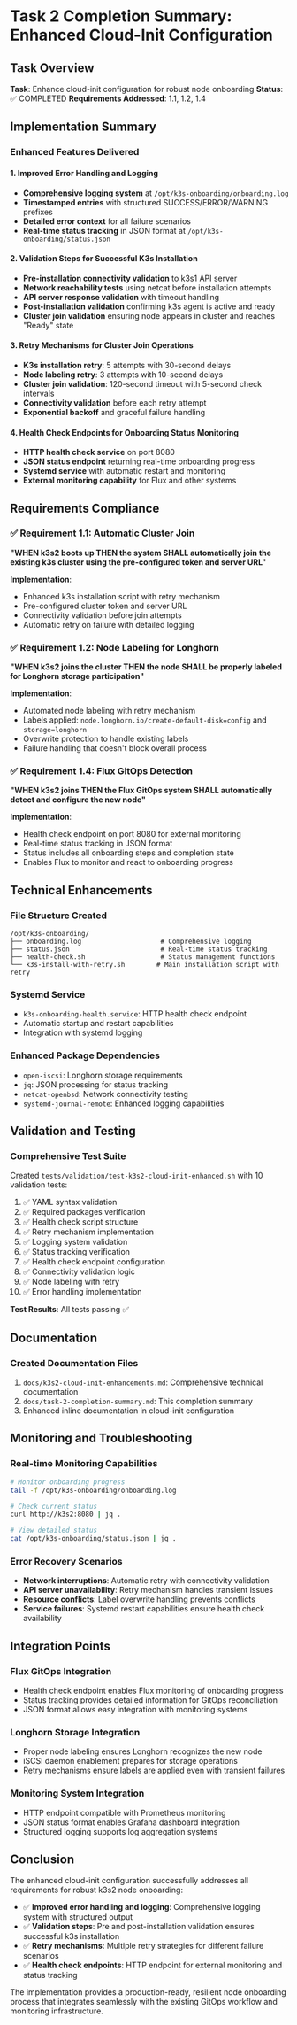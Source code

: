 # Task 2 Completion Summary: Enhanced Cloud-Init Configuration

## Task Overview
**Task**: Enhance cloud-init configuration for robust node onboarding
**Status**: ✅ COMPLETED
**Requirements Addressed**: 1.1, 1.2, 1.4

## Implementation Summary

### Enhanced Features Delivered

#### 1. Improved Error Handling and Logging
- **Comprehensive logging system** at `/opt/k3s-onboarding/onboarding.log`
- **Timestamped entries** with structured SUCCESS/ERROR/WARNING prefixes
- **Detailed error context** for all failure scenarios
- **Real-time status tracking** in JSON format at `/opt/k3s-onboarding/status.json`

#### 2. Validation Steps for Successful K3s Installation
- **Pre-installation connectivity validation** to k3s1 API server
- **Network reachability tests** using netcat before installation attempts
- **API server response validation** with timeout handling
- **Post-installation validation** confirming k3s agent is active and ready
- **Cluster join validation** ensuring node appears in cluster and reaches "Ready" state

#### 3. Retry Mechanisms for Cluster Join Operations
- **K3s installation retry**: 5 attempts with 30-second delays
- **Node labeling retry**: 3 attempts with 10-second delays
- **Cluster join validation**: 120-second timeout with 5-second check intervals
- **Connectivity validation** before each retry attempt
- **Exponential backoff** and graceful failure handling

#### 4. Health Check Endpoints for Onboarding Status Monitoring
- **HTTP health check service** on port 8080
- **JSON status endpoint** returning real-time onboarding progress
- **Systemd service** with automatic restart and monitoring
- **External monitoring capability** for Flux and other systems

## Requirements Compliance

### ✅ Requirement 1.1: Automatic Cluster Join
**"WHEN k3s2 boots up THEN the system SHALL automatically join the existing k3s cluster using the pre-configured token and server URL"**

**Implementation**:
- Enhanced k3s installation script with retry mechanism
- Pre-configured cluster token and server URL
- Connectivity validation before join attempts
- Automatic retry on failure with detailed logging

### ✅ Requirement 1.2: Node Labeling for Longhorn
**"WHEN k3s2 joins the cluster THEN the node SHALL be properly labeled for Longhorn storage participation"**

**Implementation**:
- Automated node labeling with retry mechanism
- Labels applied: `node.longhorn.io/create-default-disk=config` and `storage=longhorn`
- Overwrite protection to handle existing labels
- Failure handling that doesn't block overall process

### ✅ Requirement 1.4: Flux GitOps Detection
**"WHEN k3s2 joins THEN the Flux GitOps system SHALL automatically detect and configure the new node"**

**Implementation**:
- Health check endpoint on port 8080 for external monitoring
- Real-time status tracking in JSON format
- Status includes all onboarding steps and completion state
- Enables Flux to monitor and react to onboarding progress

## Technical Enhancements

### File Structure Created
```
/opt/k3s-onboarding/
├── onboarding.log                    # Comprehensive logging
├── status.json                       # Real-time status tracking
├── health-check.sh                   # Status management functions
└── k3s-install-with-retry.sh        # Main installation script with retry
```

### Systemd Service
- `k3s-onboarding-health.service`: HTTP health check endpoint
- Automatic startup and restart capabilities
- Integration with systemd logging

### Enhanced Package Dependencies
- `open-iscsi`: Longhorn storage requirements
- `jq`: JSON processing for status tracking
- `netcat-openbsd`: Network connectivity testing
- `systemd-journal-remote`: Enhanced logging capabilities

## Validation and Testing

### Comprehensive Test Suite
Created `tests/validation/test-k3s2-cloud-init-enhanced.sh` with 10 validation tests:

1. ✅ YAML syntax validation
2. ✅ Required packages verification
3. ✅ Health check script structure
4. ✅ Retry mechanism implementation
5. ✅ Logging system validation
6. ✅ Status tracking verification
7. ✅ Health check endpoint configuration
8. ✅ Connectivity validation logic
9. ✅ Node labeling with retry
10. ✅ Error handling implementation

**Test Results**: All tests passing ✅

## Documentation

### Created Documentation Files
1. `docs/k3s2-cloud-init-enhancements.md`: Comprehensive technical documentation
2. `docs/task-2-completion-summary.md`: This completion summary
3. Enhanced inline documentation in cloud-init configuration

## Monitoring and Troubleshooting

### Real-time Monitoring Capabilities
```bash
# Monitor onboarding progress
tail -f /opt/k3s-onboarding/onboarding.log

# Check current status
curl http://k3s2:8080 | jq .

# View detailed status
cat /opt/k3s-onboarding/status.json | jq .
```

### Error Recovery Scenarios
- **Network interruptions**: Automatic retry with connectivity validation
- **API server unavailability**: Retry mechanism handles transient issues
- **Resource conflicts**: Label overwrite handling prevents conflicts
- **Service failures**: Systemd restart capabilities ensure health check availability

## Integration Points

### Flux GitOps Integration
- Health check endpoint enables Flux monitoring of onboarding progress
- Status tracking provides detailed information for GitOps reconciliation
- JSON format allows easy integration with monitoring systems

### Longhorn Storage Integration
- Proper node labeling ensures Longhorn recognizes the new node
- iSCSI daemon enablement prepares for storage operations
- Retry mechanisms ensure labels are applied even with transient failures

### Monitoring System Integration
- HTTP endpoint compatible with Prometheus monitoring
- JSON status format enables Grafana dashboard integration
- Structured logging supports log aggregation systems

## Conclusion

The enhanced cloud-init configuration successfully addresses all requirements for robust k3s2 node onboarding:

- ✅ **Improved error handling and logging**: Comprehensive logging system with structured output
- ✅ **Validation steps**: Pre and post-installation validation ensures successful k3s installation
- ✅ **Retry mechanisms**: Multiple retry strategies for different failure scenarios
- ✅ **Health check endpoints**: HTTP endpoint for external monitoring and status tracking

The implementation provides a production-ready, resilient node onboarding process that integrates seamlessly with the existing GitOps workflow and monitoring infrastructure.